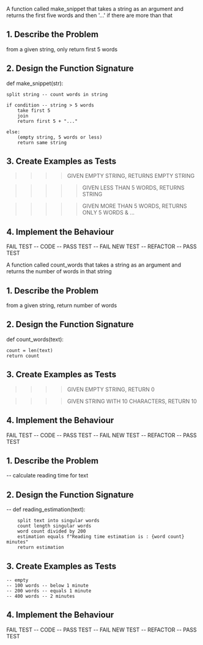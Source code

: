 A function called make_snippet that takes a string as an argument and returns the first five words and then '...' if there are more than that 

## 1. Describe the Problem
<!-- Put or write the user story here. Add any clarifying notes you might have. -->
from a given string, only return first 5 words


## 2. Design the Function Signature
<!-- Include the name of the function, its parameters, return value, and side effects. -->
def make_snippet(str):
    
    split string -- count words in string

    if condition -- string > 5 words
        take first 5
        join 
        return first 5 + "..."

    else:
        (empty string, 5 words or less)
        return same string


## 3. Create Examples as Tests
<!-- Make a list of examples of what the function will take and return. -->

>>>> GIVEN EMPTY STRING, RETURNS EMPTY STRING

>>>>> GIVEN LESS THAN 5 WORDS, RETURNS STRING

>>>>> GIVEN MORE THAN 5 WORDS, RETURNS ONLY 5 WORDS & ...



## 4. Implement the Behaviour
FAIL TEST -- CODE -- PASS TEST -- FAIL NEW TEST -- REFACTOR -- PASS TEST




<!----------------------------------------------------------------->
<!----------------------------------------------------------------->
A function called count_words that takes a string as an argument and returns the number of words in that string

## 1. Describe the Problem
<!-- Put or write the user story here. Add any clarifying notes you might have. -->
from a given string, return number of words


## 2. Design the Function Signature
<!-- Include the name of the function, its parameters, return value, and side effects. -->
def count_words(text):

    count = len(text)
    return count



## 3. Create Examples as Tests
<!-- Make a list of examples of what the function will take and return. -->

>>>> GIVEN EMPTY STRING, RETURN 0

>>>> GIVEN STRING WITH 10 CHARACTERS, RETURN 10


## 4. Implement the Behaviour
FAIL TEST -- CODE -- PASS TEST -- FAIL NEW TEST -- REFACTOR -- PASS TEST



<!----------------------------------------------------------------->
<!----------------------------------------------------------------->
## 1. Describe the Problem
-- calculate reading time for text

## 2. Design the Function Signature
-- def reading_estimation(text):
				
        split text into singular words
        count length singular words
        word count divided by 200
        estimation equals f"Reading time estimation is : {word count} minutes"
        return estimation

## 3. Create Examples as Tests

    -- empty
    -- 100 words -- below 1 minute
    -- 200 words -- equals 1 minute
    -- 400 words -- 2 minutes

## 4. Implement the Behaviour
FAIL TEST -- CODE -- PASS TEST -- FAIL NEW TEST -- REFACTOR -- PASS TEST
